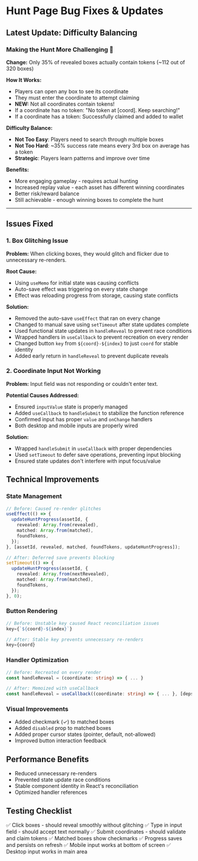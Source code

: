 # Hunt Page Bug Fixes & Updates

## Latest Update: Difficulty Balancing

### **Making the Hunt More Challenging** 🎯
**Change:** Only 35% of revealed boxes actually contain tokens (~112 out of 320 boxes)

**How It Works:**
- Players can open any box to see its coordinate
- They must enter the coordinate to attempt claiming
- **NEW:** Not all coordinates contain tokens!
- If a coordinate has no token: "No token at [coord]. Keep searching!"
- If a coordinate has a token: Successfully claimed and added to wallet

**Difficulty Balance:**
- **Not Too Easy**: Players need to search through multiple boxes
- **Not Too Hard**: ~35% success rate means every 3rd box on average has a token
- **Strategic**: Players learn patterns and improve over time

**Benefits:**
- More engaging gameplay - requires actual hunting
- Increased replay value - each asset has different winning coordinates
- Better risk/reward balance
- Still achievable - enough winning boxes to complete the hunt

---

## Issues Fixed

### 1. **Box Glitching Issue**
**Problem:** When clicking boxes, they would glitch and flicker due to unnecessary re-renders.

**Root Cause:** 
- Using `useMemo` for initial state was causing conflicts
- Auto-save effect was triggering on every state change
- Effect was reloading progress from storage, causing state conflicts

**Solution:**
- Removed the auto-save `useEffect` that ran on every change
- Changed to manual save using `setTimeout` after state updates complete
- Used functional state updates in `handleReveal` to prevent race conditions
- Wrapped handlers in `useCallback` to prevent recreation on every render
- Changed button `key` from `${coord}-${index}` to just `coord` for stable identity
- Added early return in `handleReveal` to prevent duplicate reveals

### 2. **Coordinate Input Not Working**
**Problem:** Input field was not responding or couldn't enter text.

**Potential Causes Addressed:**
- Ensured `inputValue` state is properly managed
- Added `useCallback` to `handleSubmit` to stabilize the function reference
- Confirmed input has proper `value` and `onChange` handlers
- Both desktop and mobile inputs are properly wired

**Solution:**
- Wrapped `handleSubmit` in `useCallback` with proper dependencies
- Used `setTimeout` to defer save operations, preventing input blocking
- Ensured state updates don't interfere with input focus/value

## Technical Improvements

### State Management
```typescript
// Before: Caused re-render glitches
useEffect(() => {
  updateHuntProgress(assetId, {
    revealed: Array.from(revealed),
    matched: Array.from(matched),
    foundTokens,
  });
}, [assetId, revealed, matched, foundTokens, updateHuntProgress]);

// After: Deferred save prevents blocking
setTimeout(() => {
  updateHuntProgress(assetId, {
    revealed: Array.from(nextRevealed),
    matched: Array.from(matched),
    foundTokens,
  });
}, 0);
```

### Button Rendering
```typescript
// Before: Unstable key caused React reconciliation issues
key={`${coord}-${index}`}

// After: Stable key prevents unnecessary re-renders
key={coord}
```

### Handler Optimization
```typescript
// Before: Recreated on every render
const handleReveal = (coordinate: string) => { ... }

// After: Memoized with useCallback
const handleReveal = useCallback((coordinate: string) => { ... }, [deps])
```

### Visual Improvements
- Added checkmark (✓) to matched boxes
- Added `disabled` prop to matched boxes
- Added proper cursor states (pointer, default, not-allowed)
- Improved button interaction feedback

## Performance Benefits
- Reduced unnecessary re-renders
- Prevented state update race conditions
- Stable component identity in React's reconciliation
- Optimized handler references

## Testing Checklist
✅ Click boxes - should reveal smoothly without glitching
✅ Type in input field - should accept text normally
✅ Submit coordinates - should validate and claim tokens
✅ Matched boxes show checkmarks
✅ Progress saves and persists on refresh
✅ Mobile input works at bottom of screen
✅ Desktop input works in main area
